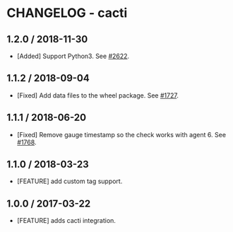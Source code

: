 # CHANGELOG - cacti

## 1.2.0 / 2018-11-30

* [Added] Support Python3. See [#2622](https://github.com/DataDog/integrations-core/pull/2622).

## 1.1.2 / 2018-09-04

* [Fixed] Add data files to the wheel package. See [#1727](https://github.com/DataDog/integrations-core/pull/1727).

## 1.1.1 / 2018-06-20

* [Fixed] Remove gauge timestamp so the check works with agent 6. See [#1768](https://github.com/DataDog/integrations-core/pull/1768).

## 1.1.0 / 2018-03-23

* [FEATURE] add custom tag support.

## 1.0.0 / 2017-03-22

* [FEATURE] adds cacti integration.
